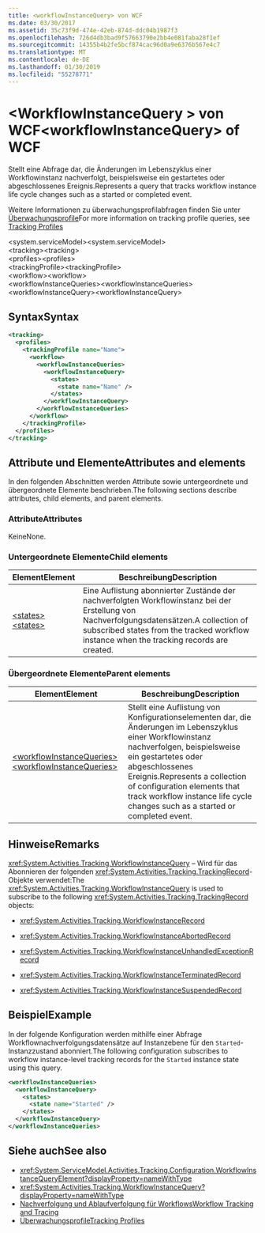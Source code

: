 ```yaml
---
title: <workflowInstanceQuery> von WCF
ms.date: 03/30/2017
ms.assetid: 35c73f9d-474e-42eb-874d-ddc04b1987f3
ms.openlocfilehash: 726d4db3bad9f57663790e2bb4e081faba28f1ef
ms.sourcegitcommit: 14355b4b2fe5bcf874cac96d0a9e6376b567e4c7
ms.translationtype: MT
ms.contentlocale: de-DE
ms.lasthandoff: 01/30/2019
ms.locfileid: "55278771"
---
```

# <a name="workflowinstancequery-of-wcf"></a><span data-ttu-id="957bc-102">\<WorkflowInstanceQuery > von WCF</span><span class="sxs-lookup"><span data-stu-id="957bc-102">\<workflowInstanceQuery> of WCF</span></span>

<span data-ttu-id="957bc-103">Stellt eine Abfrage dar, die Änderungen im Lebenszyklus einer Workflowinstanz nachverfolgt, beispielsweise ein gestartetes oder abgeschlossenes Ereignis.</span><span class="sxs-lookup"><span data-stu-id="957bc-103">Represents a query that tracks workflow instance life cycle changes such as a started or completed event.</span></span>  
  
<span data-ttu-id="957bc-104">Weitere Informationen zu überwachungsprofilabfragen finden Sie unter [Überwachungsprofile](../../../../../docs/framework/windows-workflow-foundation/tracking-profiles.md)</span><span class="sxs-lookup"><span data-stu-id="957bc-104">For more information on tracking profile queries, see [Tracking Profiles](../../../../../docs/framework/windows-workflow-foundation/tracking-profiles.md)</span></span>  
  
<span data-ttu-id="957bc-105">\<system.serviceModel></span><span class="sxs-lookup"><span data-stu-id="957bc-105">\<system.serviceModel></span></span>  
<span data-ttu-id="957bc-106">\<tracking></span><span class="sxs-lookup"><span data-stu-id="957bc-106">\<tracking></span></span>  
<span data-ttu-id="957bc-107">\<profiles></span><span class="sxs-lookup"><span data-stu-id="957bc-107">\<profiles></span></span>  
<span data-ttu-id="957bc-108">\<trackingProfile></span><span class="sxs-lookup"><span data-stu-id="957bc-108">\<trackingProfile></span></span>  
<span data-ttu-id="957bc-109">\<workflow></span><span class="sxs-lookup"><span data-stu-id="957bc-109">\<workflow></span></span>  
<span data-ttu-id="957bc-110">\<workflowInstanceQueries></span><span class="sxs-lookup"><span data-stu-id="957bc-110">\<workflowInstanceQueries></span></span>  
<span data-ttu-id="957bc-111">\<workflowInstanceQuery></span><span class="sxs-lookup"><span data-stu-id="957bc-111">\<workflowInstanceQuery></span></span>  
  
## <a name="syntax"></a><span data-ttu-id="957bc-112">Syntax</span><span class="sxs-lookup"><span data-stu-id="957bc-112">Syntax</span></span>  
  
```xml  
<tracking>
  <profiles>
    <trackingProfile name="Name">
      <workflow>
        <workflowInstanceQueries>
          <workflowInstanceQuery>
            <states>
              <state name="Name" />
            </states>
          </workflowInstanceQuery>
        </workflowInstanceQueries>
      </workflow>
    </trackingProfile>
  </profiles>
</tracking>
```  
  
## <a name="attributes-and-elements"></a><span data-ttu-id="957bc-113">Attribute und Elemente</span><span class="sxs-lookup"><span data-stu-id="957bc-113">Attributes and elements</span></span>  

<span data-ttu-id="957bc-114">In den folgenden Abschnitten werden Attribute sowie untergeordnete und übergeordnete Elemente beschrieben.</span><span class="sxs-lookup"><span data-stu-id="957bc-114">The following sections describe attributes, child elements, and parent elements.</span></span>  
  
### <a name="attributes"></a><span data-ttu-id="957bc-115">Attribute</span><span class="sxs-lookup"><span data-stu-id="957bc-115">Attributes</span></span>  

<span data-ttu-id="957bc-116">Keine</span><span class="sxs-lookup"><span data-stu-id="957bc-116">None.</span></span>  
  
### <a name="child-elements"></a><span data-ttu-id="957bc-117">Untergeordnete Elemente</span><span class="sxs-lookup"><span data-stu-id="957bc-117">Child elements</span></span>  
  
|<span data-ttu-id="957bc-118">Element</span><span class="sxs-lookup"><span data-stu-id="957bc-118">Element</span></span>|<span data-ttu-id="957bc-119">Beschreibung</span><span class="sxs-lookup"><span data-stu-id="957bc-119">Description</span></span>|  
|-------------|-----------------|  
|[<span data-ttu-id="957bc-120">\<states></span><span class="sxs-lookup"><span data-stu-id="957bc-120">\<states></span></span>](states-of-wcf-workflowinstancequery.md)|<span data-ttu-id="957bc-121">Eine Auflistung abonnierter Zustände der nachverfolgten Workflowinstanz bei der Erstellung von Nachverfolgungsdatensätzen.</span><span class="sxs-lookup"><span data-stu-id="957bc-121">A collection of subscribed states from the tracked workflow instance when the tracking records are created.</span></span>|  
  
### <a name="parent-elements"></a><span data-ttu-id="957bc-122">Übergeordnete Elemente</span><span class="sxs-lookup"><span data-stu-id="957bc-122">Parent elements</span></span>  
  
|<span data-ttu-id="957bc-123">Element</span><span class="sxs-lookup"><span data-stu-id="957bc-123">Element</span></span>|<span data-ttu-id="957bc-124">Beschreibung</span><span class="sxs-lookup"><span data-stu-id="957bc-124">Description</span></span>|  
|-------------|-----------------|  
|[<span data-ttu-id="957bc-125">\<workflowInstanceQueries></span><span class="sxs-lookup"><span data-stu-id="957bc-125">\<workflowInstanceQueries></span></span>](workflowinstancequeries-of-wcf.md)|<span data-ttu-id="957bc-126">Stellt eine Auflistung von Konfigurationselementen dar, die Änderungen im Lebenszyklus einer Workflowinstanz nachverfolgen, beispielsweise ein gestartetes oder abgeschlossenes Ereignis.</span><span class="sxs-lookup"><span data-stu-id="957bc-126">Represents a collection of configuration elements that track workflow instance life cycle changes such as a started or completed event.</span></span>|  
  
## <a name="remarks"></a><span data-ttu-id="957bc-127">Hinweise</span><span class="sxs-lookup"><span data-stu-id="957bc-127">Remarks</span></span>  

<span data-ttu-id="957bc-128"><xref:System.Activities.Tracking.WorkflowInstanceQuery> – Wird für das Abonnieren der folgenden <xref:System.Activities.Tracking.TrackingRecord>-Objekte verwendet:</span><span class="sxs-lookup"><span data-stu-id="957bc-128">The <xref:System.Activities.Tracking.WorkflowInstanceQuery> is used to subscribe to the following <xref:System.Activities.Tracking.TrackingRecord> objects:</span></span>  
  
- <xref:System.Activities.Tracking.WorkflowInstanceRecord>  
  
- <xref:System.Activities.Tracking.WorkflowInstanceAbortedRecord>  
  
- <xref:System.Activities.Tracking.WorkflowInstanceUnhandledExceptionRecord>  
  
- <xref:System.Activities.Tracking.WorkflowInstanceTerminatedRecord>  
  
- <xref:System.Activities.Tracking.WorkflowInstanceSuspendedRecord>  
  
## <a name="example"></a><span data-ttu-id="957bc-129">Beispiel</span><span class="sxs-lookup"><span data-stu-id="957bc-129">Example</span></span>  

<span data-ttu-id="957bc-130">In der folgende Konfiguration werden mithilfe einer Abfrage Workflownachverfolgungsdatensätze auf Instanzebene für den `Started`-Instanzzustand abonniert.</span><span class="sxs-lookup"><span data-stu-id="957bc-130">The following configuration subscribes to workflow instance-level tracking records for the `Started` instance state using this query.</span></span>  
  
```xml  
<workflowInstanceQueries>
  <workflowInstanceQuery>
    <states>
      <state name="Started" />
    </states>
  </workflowInstanceQuery>
</workflowInstanceQueries>
```  
  
## <a name="see-also"></a><span data-ttu-id="957bc-131">Siehe auch</span><span class="sxs-lookup"><span data-stu-id="957bc-131">See also</span></span>

- <xref:System.ServiceModel.Activities.Tracking.Configuration.WorkflowInstanceQueryElement?displayProperty=nameWithType>
- <xref:System.Activities.Tracking.WorkflowInstanceQuery?displayProperty=nameWithType>
- [<span data-ttu-id="957bc-132">Nachverfolgung und Ablaufverfolgung für Workflows</span><span class="sxs-lookup"><span data-stu-id="957bc-132">Workflow Tracking and Tracing</span></span>](../../../../../docs/framework/windows-workflow-foundation/workflow-tracking-and-tracing.md)
- [<span data-ttu-id="957bc-133">Überwachungsprofile</span><span class="sxs-lookup"><span data-stu-id="957bc-133">Tracking Profiles</span></span>](../../../../../docs/framework/windows-workflow-foundation/tracking-profiles.md)

